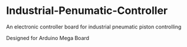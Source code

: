 # Industrial-Penumatic-Controller
An electronic controller board for industrial pneumatic piston controlling

Designed for Arduino Mega Board
